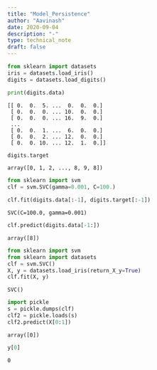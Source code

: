 ```yaml
---
title: "Model_Persistence"
author: "Aavinash"
date: 2020-09-04
description: "-"
type: technical_note
draft: false
---
```


```python
from sklearn import datasets
iris = datasets.load_iris()
digits = datasets.load_digits()
```


```python
print(digits.data)
```

    [[ 0.  0.  5. ...  0.  0.  0.]
     [ 0.  0.  0. ... 10.  0.  0.]
     [ 0.  0.  0. ... 16.  9.  0.]
     ...
     [ 0.  0.  1. ...  6.  0.  0.]
     [ 0.  0.  2. ... 12.  0.  0.]
     [ 0.  0. 10. ... 12.  1.  0.]]



```python
digits.target
```




    array([0, 1, 2, ..., 8, 9, 8])




```python
from sklearn import svm
clf = svm.SVC(gamma=0.001, C=100.)
```


```python
clf.fit(digits.data[:-1], digits.target[:-1])
```




    SVC(C=100.0, gamma=0.001)




```python
clf.predict(digits.data[-1:])

```




    array([8])




```python
from sklearn import svm
from sklearn import datasets
clf = svm.SVC()
X, y = datasets.load_iris(return_X_y=True)
clf.fit(X, y)
```




    SVC()




```python
import pickle
s = pickle.dumps(clf)
clf2 = pickle.loads(s)
clf2.predict(X[0:1])
```




    array([0])




```python
y[0]
```




    0


